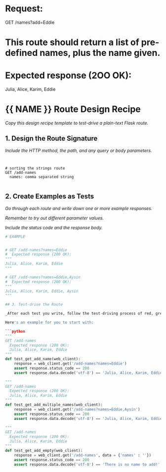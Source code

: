 
# Request:
GET /names?add=Eddie

# This route should return a list of pre-defined names, plus the name given.

# Expected response (2OO OK):
Julia, Alice, Karim, Eddie


# {{ NAME }} Route Design Recipe

_Copy this design recipe template to test-drive a plain-text Flask route._

## 1. Design the Route Signature

_Include the HTTP method, the path, and any query or body parameters._

```


# sorting the strings route
GET /add-names
  names: comma separated string
  
```

## 2. Create Examples as Tests

_Go through each route and write down one or more example responses._

_Remember to try out different parameter values._

_Include the status code and the response body._

```python
# EXAMPLE


# GET /add-names?names=Eddie
#  Expected response (200 OK):
"""
Julia, Alice, Karim, Eddie
"""

# GET /add-names?names=Eddie,Aysin
#  Expected response (200 OK):
"""
Julia, Alice, Karim, Eddie, Aysin
"""

## 3. Test-drive the Route

_After each test you write, follow the test-driving process of red, green, refactor to implement the behaviour._

Here's an example for you to start with:

```python
"""
GET /add-names
  Expected response (200 OK):
  Julia, Alice, Karim, Eddie
"""
def test_get_add_name(web_client):
    response = web_client.get('/add-names?names=Eddie')
    assert response.status_code == 200
    assert response.data.decode('utf-8') == 'Julia, Alice, Karim, Eddie'

"""
GET /add-names
  Expected response (200 OK):
  Julia, Alice, Karim, Eddie
"""
def test_get_add_multiple_names(web_client):
    response = web_client.get('/add-names?names=Eddie,Aysin')
    assert response.status_code == 200
    assert response.data.decode('utf-8') == 'Julia, Alice, Karim, Eddie, Aysin'

"""
GET /add-names
  Expected response (200 OK):
  Julia, Alice, Karim, Eddie
"""
def test_get_add_empty(web_client):
    response = web_client.get('/add-names', data = {'names' : ''})
    assert response.status_code == 200
    assert response.data.decode('utf-8') == 'There is no name to add!'

```

